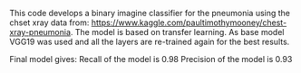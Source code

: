 This code develops a binary imagine classifier for the pneumonia using the chset xray data from: https://www.kaggle.com/paultimothymooney/chest-xray-pneumonia. 
The model is based on transfer learning. As base model VGG19 was used and all the layers are re-trained again for the best results. 

Final model gives:
Recall of the model is 0.98
Precision of the model is 0.93

